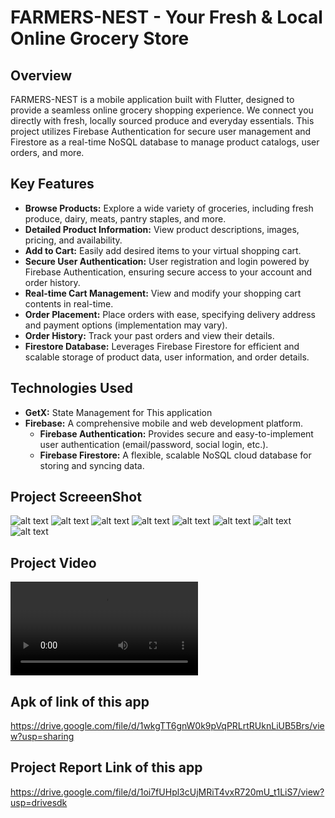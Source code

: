 # FARMERS-NEST - Your Fresh & Local Online Grocery Store

## Overview

FARMERS-NEST is a mobile application built with Flutter, designed to provide a seamless online grocery shopping experience. We connect you directly with fresh, locally sourced produce and everyday essentials. This project utilizes Firebase Authentication for secure user management and Firestore as a real-time NoSQL database to manage product catalogs, user orders, and more.

## Key Features

* **Browse Products:** Explore a wide variety of groceries, including fresh produce, dairy, meats, pantry staples, and more.
* **Detailed Product Information:** View product descriptions, images, pricing, and availability.
* **Add to Cart:** Easily add desired items to your virtual shopping cart.
* **Secure User Authentication:** User registration and login powered by Firebase Authentication, ensuring secure access to your account and order history.
* **Real-time Cart Management:** View and modify your shopping cart contents in real-time.
* **Order Placement:** Place orders with ease, specifying delivery address and payment options (implementation may vary).
* **Order History:** Track your past orders and view their details.
* **Firestore Database:** Leverages Firebase Firestore for efficient and scalable storage of product data, user information, and order details.

## Technologies Used

* **GetX:** State Management for This application
* **Firebase:** A comprehensive mobile and web development platform.
    * **Firebase Authentication:** Provides secure and easy-to-implement user authentication (email/password, social login, etc.).
    * **Firebase Firestore:** A flexible, scalable NoSQL cloud database for storing and syncing data.


## Project ScreeenShot


![alt text](<1.Login Screen.jpg>) ![alt text](<2.Registration Screen.jpg>) ![alt text](3.HomeScreen.jpg) ![alt text](4.CategoryScreen.jpg) ![alt text](5.CartScreen.jpg) ![alt text](6.ProfileScreen.jpg) ![alt text](7.ProductScreen.jpg) ![alt text](<8.Pruduct Filter.jpg>)


## Project Video

<video controls src="screenshots/FarmersNest Demo Video.mp4" title="Title"></video>

## Apk of link of this app

https://drive.google.com/file/d/1wkgTT6gnW0k9pVqPRLrtRUknLiUB5Brs/view?usp=sharing

## Project Report Link of this app
https://drive.google.com/file/d/1oi7fUHpl3cUjMRiT4vxR720mU_t1LiS7/view?usp=drivesdk